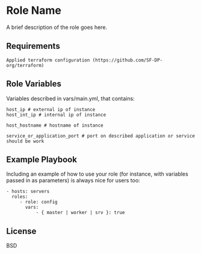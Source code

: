 Role Name
=========

A brief description of the role goes here.

Requirements
------------

    Applied terraform configuration (https://github.com/SF-DP-org/terraform)


Role Variables
--------------

Variables described in vars/main.yml, that contains:

    host_ip # external ip of instance
    host_int_ip # internal ip of instance

    host_hostname # hostname of instance

    service_or_application_port # port on described application or service should be work


Example Playbook
----------------

Including an example of how to use your role (for instance, with variables passed in as parameters) is always nice for users too:

    - hosts: servers
      roles:
         - role: config
           vars:
               - { master | worker | srv }: true

License
-------

BSD


